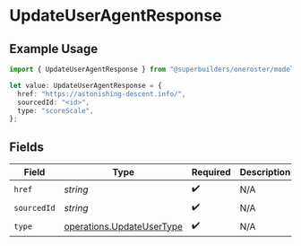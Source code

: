 # UpdateUserAgentResponse

## Example Usage

```typescript
import { UpdateUserAgentResponse } from "@superbuilders/oneroster/models/operations";

let value: UpdateUserAgentResponse = {
  href: "https://astonishing-descent.info/",
  sourcedId: "<id>",
  type: "scoreScale",
};
```

## Fields

| Field                                                                  | Type                                                                   | Required                                                               | Description                                                            |
| ---------------------------------------------------------------------- | ---------------------------------------------------------------------- | ---------------------------------------------------------------------- | ---------------------------------------------------------------------- |
| `href`                                                                 | *string*                                                               | :heavy_check_mark:                                                     | N/A                                                                    |
| `sourcedId`                                                            | *string*                                                               | :heavy_check_mark:                                                     | N/A                                                                    |
| `type`                                                                 | [operations.UpdateUserType](../../models/operations/updateusertype.md) | :heavy_check_mark:                                                     | N/A                                                                    |